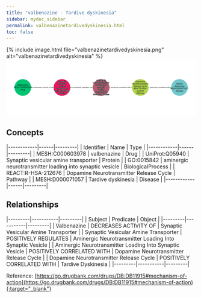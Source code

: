 ```yaml
---
title: "valbenazine - Tardive dyskinesia"
sidebar: mydoc_sidebar
permalink: valbenazinetardivedyskinesia.html
toc: false 
---
```


{% include image.html file="valbenazinetardivedyskinesia.png" alt="valbenazinetardivedyskinesia" %}![Path Visualization](/images/valbenazinetardivedyskinesia.png)

## Concepts

|------------|------|---------|
| Identifier | Name | Type    |
|------------|------|---------|
| MESH:C000603978 | valbenazine | Drug |
| UniProt:Q05940 | Synaptic vesicular amine transporter | Protein |
| GO:0015842 | aminergic neurotransmitter loading into synaptic vesicle | BiologicalProcess |
| REACT:R-HSA-212676 | Dopamine Neurotransmitter Release Cycle | Pathway |
| MESH:D000071057 | Tardive dyskinesia | Disease |
|------------|------|---------|

## Relationships

|---------|-----------|---------|
| Subject | Predicate | Object  |
|---------|-----------|---------|
| Valbenazine | DECREASES ACTIVITY OF | Synaptic Vesicular Amine Transporter |
| Synaptic Vesicular Amine Transporter | POSITIVELY REGULATES | Aminergic Neurotransmitter Loading Into Synaptic Vesicle |
| Aminergic Neurotransmitter Loading Into Synaptic Vesicle | POSITIVELY CORRELATED WITH | Dopamine Neurotransmitter Release Cycle |
| Dopamine Neurotransmitter Release Cycle | POSITIVELY CORRELATED WITH | Tardive Dyskinesia |
|---------|-----------|---------|

Reference: [https://go.drugbank.com/drugs/DB:DB11915#mechanism-of-action](https://go.drugbank.com/drugs/DB:DB11915#mechanism-of-action){:target="_blank"}